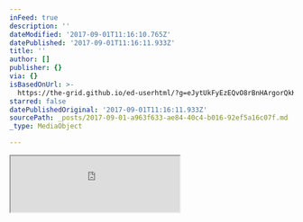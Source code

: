 ```yaml
---
inFeed: true
description: ''
dateModified: '2017-09-01T11:16:10.765Z'
datePublished: '2017-09-01T11:16:11.933Z'
title: ''
author: []
publisher: {}
via: {}
isBasedOnUrl: >-
  https://the-grid.github.io/ed-userhtml/?g=eJytUkFyEzEQvO8rBnHArgorQkKggu0LlQvFJ2Rp7B1bK21pRo5dKT-Id_AxpLWdkAun6KbuUc-0emYdGrdoZp7CFhL6uWI5eOQOURTIYcC5EtyLtswKuoSrudLaurDh1vqY3cqbhK2NvTYbs9eelqxtjFtCGwNjkM_6pv3U3rwG255CO0rq0pxtokGAk3078Q2rxUyflJ9bLJpHCi4-tsa5h10p_UUsGDBNlI_GqStY5WCFYphMny61r7UpkJDxxDh5agDUYDyKoLqHeq1AHPLwfC3A0tjtOsUcXEHV-9Xd3Vdzra4udP3dEzEeNeLHE62WWSSG_6l9u_5y686PmvNDJR32dSSFbo0lTR7bqeKhuJWXWftCmfVY-QOBSRCyUDUHDhlOzhmGmBPkgNAjeY85IeB--PM7EQaL4GPiUg-7KIXZUdVpzwaVI-6pDFBa_PxgrMVB8N2FrFtXmYcAbHaREgw-84Wt21bZTmTg-7IYh2WMPrYUS97BUc2JP65rfiUE1vUXjs1xepx-b_6JXo8r_heriu70
starred: false
datePublishedOriginal: '2017-09-01T11:16:11.933Z'
sourcePath: _posts/2017-09-01-a963f633-ae84-40c4-b016-92ef5a16c07f.md
_type: MediaObject

---
```

<iframe src="https://the-grid.github.io/ed-userhtml/?g=eJytUkFyEzEQvO8rBnHArgorQkKggu0LlQvFJ2Rp7B1bK21pRo5dKT-Id_AxpLWdkAun6KbuUc-0emYdGrdoZp7CFhL6uWI5eOQOURTIYcC5EtyLtswKuoSrudLaurDh1vqY3cqbhK2NvTYbs9eelqxtjFtCGwNjkM_6pv3U3rwG255CO0rq0pxtokGAk3078Q2rxUyflJ9bLJpHCi4-tsa5h10p_UUsGDBNlI_GqStY5WCFYphMny61r7UpkJDxxDh5agDUYDyKoLqHeq1AHPLwfC3A0tjtOsUcXEHV-9Xd3Vdzra4udP3dEzEeNeLHE62WWSSG_6l9u_5y686PmvNDJR32dSSFbo0lTR7bqeKhuJWXWftCmfVY-QOBSRCyUDUHDhlOzhmGmBPkgNAjeY85IeB--PM7EQaL4GPiUg-7KIXZUdVpzwaVI-6pDFBa_PxgrMVB8N2FrFtXmYcAbHaREgw-84Wt21bZTmTg-7IYh2WMPrYUS97BUc2JP65rfiUE1vUXjs1xepx-b_6JXo8r_heriu70" height="100" style=""></iframe>